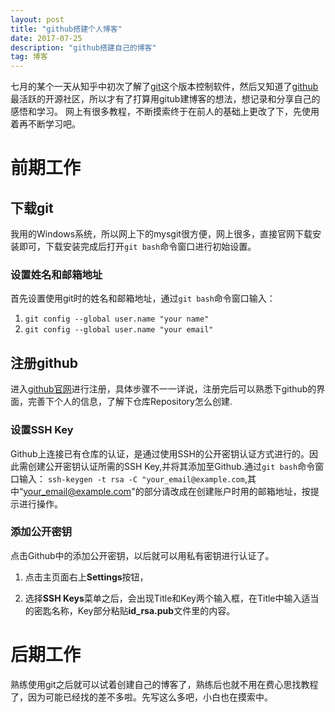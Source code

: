 ```yaml
---
layout: post
title: "github搭建个人博客"
date: 2017-07-25 
description: "github搭建自己的博客"
tag: 博客 
---   
```

七月的某个一天从知乎中初次了解了[git](https://git-scm.com/)这个版本控制软件，然后又知道了[github](https://github.com/)最活跃的开源社区，所以才有了打算用gitub建博客的想法，想记录和分享自己的感悟和学习。
网上有很多教程，不断摸索终于在前人的基础上更改了下，先使用着再不断学习吧。

# 前期工作

## 下载git

我用的Windows系统，所以网上下的mysgit很方便，网上很多，直接官网下载安装即可，下载安装完成后打开`git bash`命令窗口进行初始设置。 

### 设置姓名和邮箱地址

首先设置使用git时的姓名和邮箱地址，通过`git bash`命令窗口输入：

1. `git config --global user.name "your name"`
2. `git config --global user.name "your email"`

## 注册github

进入[github官网](https://github.com/)进行注册，具体步骤不一一详说，注册完后可以熟悉下github的界面，完善下个人的信息，了解下仓库Repository怎么创建.

### 设置SSH Key

Github上连接已有仓库的认证，是通过使用SSH的公开密钥认证方式进行的。因此需创建公开密钥认证所需的SSH Key,并将其添加至Github.通过`git bash`命令窗口输入：
`ssh-keygen -t rsa -C "your_email@example.com`,其中“your_email@example.com"的部分请改成在创建账户时用的邮箱地址，按提示进行操作。

### 添加公开密钥

点击Github中的添加公开密钥，以后就可以用私有密钥进行认证了。
 


1. 点击主页面右上**Settings**按钮，


2. 选择**SSH Keys**菜单之后，会出现Title和Key两个输入框，在Title中输入适当的密匙名称，Key部分粘贴**id_rsa.pub**文件里的内容。    

# 后期工作

熟练使用git之后就可以试着创建自己的博客了，熟练后也就不用在费心思找教程了，因为可能已经找的差不多啦。先写这么多吧，小白也在摸索中。

